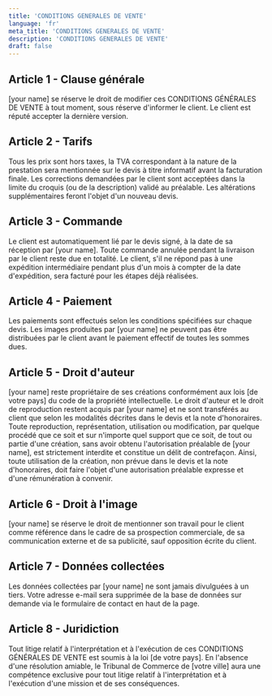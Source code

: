 ```yaml
---
title: 'CONDITIONS GENERALES DE VENTE'
language: 'fr'
meta_title: 'CONDITIONS GENERALES DE VENTE'
description: 'CONDITIONS GENERALES DE VENTE'
draft: false
---
```


## Article 1 - Clause générale

[your name] se réserve le droit de modifier ces CONDITIONS GÉNÉRALES DE VENTE à tout moment, sous réserve d'informer le client. Le client est réputé accepter la dernière version.

## Article 2 - Tarifs

Tous les prix sont hors taxes, la TVA correspondant à la nature de la prestation sera mentionnée sur le devis à titre informatif avant la facturation finale. Les corrections demandées par le client sont acceptées dans la limite du croquis (ou de la description) validé au préalable. Les altérations supplémentaires feront l'objet d'un nouveau devis.

## Article 3 - Commande

Le client est automatiquement lié par le devis signé, à la date de sa réception par [your name]. Toute commande annulée pendant la livraison par le client reste due en totalité. Le client, s'il ne répond pas à une expédition intermédiaire pendant plus d'un mois à compter de la date d'expédition, sera facturé pour les étapes déjà réalisées.

## Article 4 - Paiement

Les paiements sont effectués selon les conditions spécifiées sur chaque devis. Les images produites par [your name] ne peuvent pas être distribuées par le client avant le paiement effectif de toutes les sommes dues.

## Article 5 - Droit d'auteur

[your name] reste propriétaire de ses créations conformément aux lois [de votre pays] du code de la propriété intellectuelle. Le droit d'auteur et le droit de reproduction restent acquis par [your name] et ne sont transférés au client que selon les modalités décrites dans le devis et la note d'honoraires. Toute reproduction, représentation, utilisation ou modification, par quelque procédé que ce soit et sur n'importe quel support que ce soit, de tout ou partie d'une création, sans avoir obtenu l'autorisation préalable de [your name], est strictement interdite et constitue un délit de contrefaçon. Ainsi, toute utilisation de la création, non prévue dans le devis et la note d'honoraires, doit faire l'objet d'une autorisation préalable expresse et d'une rémunération à convenir.

## Article 6 - Droit à l'image

[your name] se réserve le droit de mentionner son travail pour le client comme référence dans le cadre de sa prospection commerciale, de sa communication externe et de sa publicité, sauf opposition écrite du client.

## Article 7 - Données collectées

Les données collectées par [your name] ne sont jamais divulguées à un tiers. Votre adresse e-mail sera supprimée de la base de données sur demande via le formulaire de contact en haut de la page.

## Article 8 - Juridiction

Tout litige relatif à l'interprétation et à l'exécution de ces CONDITIONS GÉNÉRALES DE VENTE est soumis à la loi [de votre pays]. En l'absence d'une résolution amiable, le Tribunal de Commerce de [votre ville] aura une compétence exclusive pour tout litige relatif à l'interprétation et à l'exécution d'une mission et de ses conséquences.
